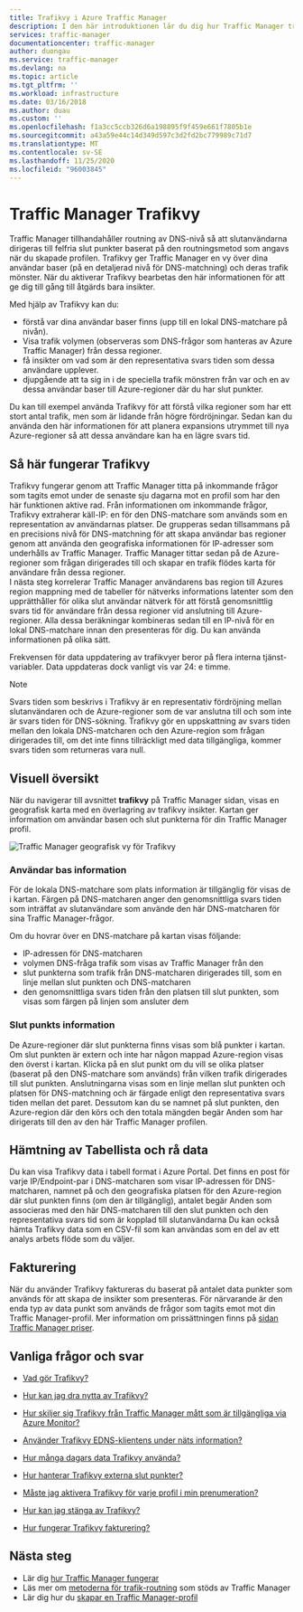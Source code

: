 ```yaml
---
title: Trafikvy i Azure Traffic Manager
description: I den här introduktionen lär du dig hur Traffic Manager trafikvyer fungerar.
services: traffic-manager
documentationcenter: traffic-manager
author: duongau
ms.service: traffic-manager
ms.devlang: na
ms.topic: article
ms.tgt_pltfrm: ''
ms.workload: infrastructure
ms.date: 03/16/2018
ms.author: duau
ms.custom: ''
ms.openlocfilehash: f1a3cc5ccb326d6a198895f9f459e661f7805b1e
ms.sourcegitcommit: a43a59e44c14d349d597c3d2fd2bc779989c71d7
ms.translationtype: MT
ms.contentlocale: sv-SE
ms.lasthandoff: 11/25/2020
ms.locfileid: "96003845"
---
```

# <a name="traffic-manager-traffic-view"></a>Traffic Manager Trafikvy

Traffic Manager tillhandahåller routning av DNS-nivå så att slutanvändarna dirigeras till felfria slut punkter baserat på den routningsmetod som angavs när du skapade profilen. Trafikvy ger Traffic Manager en vy över dina användar baser (på en detaljerad nivå för DNS-matchning) och deras trafik mönster. När du aktiverar Trafikvy bearbetas den här informationen för att ge dig till gång till åtgärds bara insikter. 

Med hjälp av Trafikvy kan du:
- förstå var dina användar baser finns (upp till en lokal DNS-matchare på nivån).
- Visa trafik volymen (observeras som DNS-frågor som hanteras av Azure Traffic Manager) från dessa regioner.
- få insikter om vad som är den representativa svars tiden som dessa användare upplever.
- djupgående att ta sig in i de speciella trafik mönstren från var och en av dessa användar baser till Azure-regioner där du har slut punkter. 

Du kan till exempel använda Trafikvy för att förstå vilka regioner som har ett stort antal trafik, men som är lidande från högre fördröjningar. Sedan kan du använda den här informationen för att planera expansions utrymmet till nya Azure-regioner så att dessa användare kan ha en lägre svars tid.

## <a name="how-traffic-view-works"></a>Så här fungerar Trafikvy

Trafikvy fungerar genom att Traffic Manager titta på inkommande frågor som tagits emot under de senaste sju dagarna mot en profil som har den här funktionen aktive rad. Från informationen om inkommande frågor, Trafikvy extraherar käll-IP: en för den DNS-matchare som används som en representation av användarnas platser. De grupperas sedan tillsammans på en precisions nivå för DNS-matchning för att skapa användar bas regioner genom att använda den geografiska informationen för IP-adresser som underhålls av Traffic Manager. Traffic Manager tittar sedan på de Azure-regioner som frågan dirigerades till och skapar en trafik flödes karta för användare från dessa regioner.  
I nästa steg korrelerar Traffic Manager användarens bas region till Azures region mappning med de tabeller för nätverks informations latenter som den upprätthåller för olika slut användar nätverk för att förstå genomsnittlig svars tid för användare från dessa regioner vid anslutning till Azure-regioner. Alla dessa beräkningar kombineras sedan till en IP-nivå för en lokal DNS-matchare innan den presenteras för dig. Du kan använda informationen på olika sätt.

Frekvensen för data uppdatering av trafikvyer beror på flera interna tjänst-variabler. Data uppdateras dock vanligt vis var 24: e timme.

>[!NOTE]
>Svars tiden som beskrivs i Trafikvy är en representativ fördröjning mellan slutanvändaren och de Azure-regioner som de var anslutna till och som inte är svars tiden för DNS-sökning. Trafikvy gör en uppskattning av svars tiden mellan den lokala DNS-matcharen och den Azure-region som frågan dirigerades till, om det inte finns tillräckligt med data tillgängliga, kommer svars tiden som returneras vara null. 

## <a name="visual-overview"></a>Visuell översikt

När du navigerar till avsnittet **trafikvy** på Traffic Manager sidan, visas en geografisk karta med en överlagring av trafikvy insikter. Kartan ger information om användar basen och slut punkterna för din Traffic Manager profil.

![Traffic Manager geografisk vy för Trafikvy][1]

### <a name="user-base-information"></a>Användar bas information

För de lokala DNS-matchare som plats information är tillgänglig för visas de i kartan. Färgen på DNS-matcharen anger den genomsnittliga svars tiden som inträffat av slutanvändare som använde den här DNS-matcharen för sina Traffic Manager-frågor.

Om du hovrar över en DNS-matchare på kartan visas följande:
- IP-adressen för DNS-matcharen
- volymen DNS-fråga trafik som visas av Traffic Manager från den
- slut punkterna som trafik från DNS-matcharen dirigerades till, som en linje mellan slut punkten och DNS-matcharen 
- den genomsnittliga svars tiden från den platsen till slut punkten, som visas som färgen på linjen som ansluter dem

### <a name="endpoint-information"></a>Slut punkts information

De Azure-regioner där slut punkterna finns visas som blå punkter i kartan. Om slut punkten är extern och inte har någon mappad Azure-region visas den överst i kartan. Klicka på en slut punkt om du vill se olika platser (baserat på den DNS-matchare som används) från vilken trafik dirigerades till slut punkten. Anslutningarna visas som en linje mellan slut punkten och platsen för DNS-matchning och är färgade enligt den representativa svars tiden mellan det paret. Dessutom kan du se namnet på slut punkten, den Azure-region där den körs och den totala mängden begär Anden som har dirigerats till den av den här Traffic Manager profilen.


## <a name="tabular-listing-and-raw-data-download"></a>Hämtning av Tabellista och rå data

Du kan visa Trafikvy data i tabell format i Azure Portal. Det finns en post för varje IP/Endpoint-par i DNS-matcharen som visar IP-adressen för DNS-matcharen, namnet på och den geografiska platsen för den Azure-region där slut punkten finns (om den är tillgänglig), antalet begär Anden som associeras med den här DNS-matcharen till den slut punkten och den representativa svars tid som är kopplad till slutanvändarna Du kan också hämta Trafikvy data som en CSV-fil som kan användas som en del av ett analys arbets flöde som du väljer.

## <a name="billing"></a>Fakturering

När du använder Trafikvy faktureras du baserat på antalet data punkter som används för att skapa de insikter som presenteras. För närvarande är den enda typ av data punkt som används de frågor som tagits emot mot din Traffic Manager-profil. Mer information om prissättningen finns på [sidan Traffic Manager priser](https://azure.microsoft.com/pricing/details/traffic-manager/).

## <a name="faqs"></a>Vanliga frågor och svar

* [Vad gör Trafikvy?](https://docs.microsoft.com/azure/traffic-manager/traffic-manager-faqs#what-does-traffic-view-do)

* [Hur kan jag dra nytta av Trafikvy?](https://docs.microsoft.com/azure/traffic-manager/traffic-manager-faqs#how-can-i-benefit-from-using-traffic-view)

* [Hur skiljer sig Trafikvy från Traffic Manager mått som är tillgängliga via Azure Monitor?](https://docs.microsoft.com/azure/traffic-manager/traffic-manager-faqs#how-is-traffic-view-different-from-the-traffic-manager-metrics-available-through-azure-monitor)

* [Använder Trafikvy EDNS-klientens under näts information?](https://docs.microsoft.com/azure/traffic-manager/traffic-manager-faqs#does-traffic-view-use-edns-client-subnet-information)

* [Hur många dagars data Trafikvy använda?](https://docs.microsoft.com/azure/traffic-manager/traffic-manager-faqs#how-many-days-of-data-does-traffic-view-use)

* [Hur hanterar Trafikvy externa slut punkter?](https://docs.microsoft.com/azure/traffic-manager/traffic-manager-faqs#how-does-traffic-view-handle-external-endpoints)

* [Måste jag aktivera Trafikvy för varje profil i min prenumeration?](https://docs.microsoft.com/azure/traffic-manager/traffic-manager-faqs#do-i-need-to-enable-traffic-view-for-each-profile-in-my-subscription)

* [Hur kan jag stänga av Trafikvy?](https://docs.microsoft.com/azure/traffic-manager/traffic-manager-faqs#how-can-i-turn-off-traffic-view)

* [Hur fungerar Trafikvy fakturering?](https://docs.microsoft.com/azure/traffic-manager/traffic-manager-faqs#how-does-traffic-view-billing-work)

## <a name="next-steps"></a>Nästa steg

- Lär dig [hur Traffic Manager fungerar](traffic-manager-overview.md)
- Läs mer om [metoderna för trafik-routning](traffic-manager-routing-methods.md) som stöds av Traffic Manager
- Lär dig hur du [skapar en Traffic Manager-profil](traffic-manager-create-profile.md)

<!--Image references-->
[1]: ./media/traffic-manager-traffic-view-overview/trafficview.png